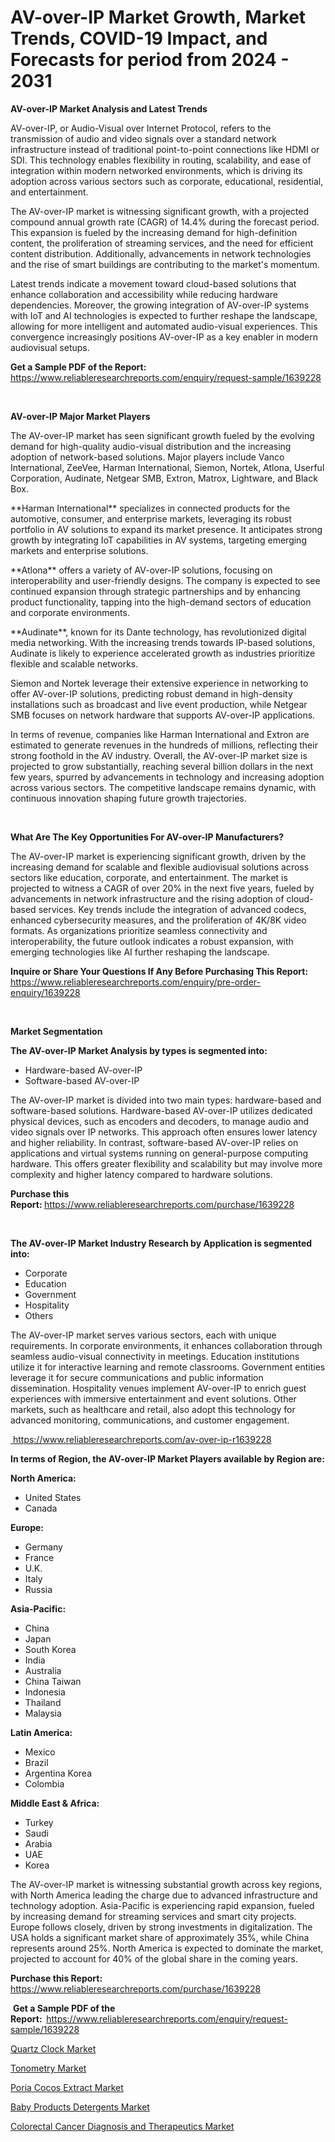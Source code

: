 <p><h1>AV-over-IP Market Growth, Market Trends, COVID-19 Impact, and Forecasts for period from 2024 - 2031</h1></p><p><strong>AV-over-IP Market Analysis and Latest Trends</strong></p>
<p><p>AV-over-IP, or Audio-Visual over Internet Protocol, refers to the transmission of audio and video signals over a standard network infrastructure instead of traditional point-to-point connections like HDMI or SDI. This technology enables flexibility in routing, scalability, and ease of integration within modern networked environments, which is driving its adoption across various sectors such as corporate, educational, residential, and entertainment.</p><p>The AV-over-IP market is witnessing significant growth, with a projected compound annual growth rate (CAGR) of 14.4% during the forecast period. This expansion is fueled by the increasing demand for high-definition content, the proliferation of streaming services, and the need for efficient content distribution. Additionally, advancements in network technologies and the rise of smart buildings are contributing to the market's momentum.</p><p>Latest trends indicate a movement toward cloud-based solutions that enhance collaboration and accessibility while reducing hardware dependencies. Moreover, the growing integration of AV-over-IP systems with IoT and AI technologies is expected to further reshape the landscape, allowing for more intelligent and automated audio-visual experiences. This convergence increasingly positions AV-over-IP as a key enabler in modern audiovisual setups.</p></p>
<p><strong>Get a Sample PDF of the Report:&nbsp;</strong> <a href="https://www.reliableresearchreports.com/enquiry/request-sample/1639228?utm_campaign=9&utm_medium=2&utm_source=Github&utm_content=ia&utm_term=27122024&utm_id=av-over-ip">https://www.reliableresearchreports.com/enquiry/request-sample/1639228</a></p>
<p>&nbsp;</p>
<p><strong>AV-over-IP Major Market Players</strong></p>
<p><p>The AV-over-IP market has seen significant growth fueled by the evolving demand for high-quality audio-visual distribution and the increasing adoption of network-based solutions. Major players include Vanco International, ZeeVee, Harman International, Siemon, Nortek, Atlona, Userful Corporation, Audinate, Netgear SMB, Extron, Matrox, Lightware, and Black Box.</p><p>**Harman International** specializes in connected products for the automotive, consumer, and enterprise markets, leveraging its robust portfolio in AV solutions to expand its market presence. It anticipates strong growth by integrating IoT capabilities in AV systems, targeting emerging markets and enterprise solutions.</p><p>**Atlona** offers a variety of AV-over-IP solutions, focusing on interoperability and user-friendly designs. The company is expected to see continued expansion through strategic partnerships and by enhancing product functionality, tapping into the high-demand sectors of education and corporate environments.</p><p>**Audinate**, known for its Dante technology, has revolutionized digital media networking. With the increasing trends towards IP-based solutions, Audinate is likely to experience accelerated growth as industries prioritize flexible and scalable networks.</p><p>Siemon and Nortek leverage their extensive experience in networking to offer AV-over-IP solutions, predicting robust demand in high-density installations such as broadcast and live event production, while Netgear SMB focuses on network hardware that supports AV-over-IP applications. </p><p>In terms of revenue, companies like Harman International and Extron are estimated to generate revenues in the hundreds of millions, reflecting their strong foothold in the AV industry. Overall, the AV-over-IP market size is projected to grow substantially, reaching several billion dollars in the next few years, spurred by advancements in technology and increasing adoption across various sectors. The competitive landscape remains dynamic, with continuous innovation shaping future growth trajectories.</p></p>
<p>&nbsp;</p>
<p><strong>What Are The Key Opportunities For AV-over-IP Manufacturers?</strong></p>
<p><p>The AV-over-IP market is experiencing significant growth, driven by the increasing demand for scalable and flexible audiovisual solutions across sectors like education, corporate, and entertainment. The market is projected to witness a CAGR of over 20% in the next five years, fueled by advancements in network infrastructure and the rising adoption of cloud-based services. Key trends include the integration of advanced codecs, enhanced cybersecurity measures, and the proliferation of 4K/8K video formats. As organizations prioritize seamless connectivity and interoperability, the future outlook indicates a robust expansion, with emerging technologies like AI further reshaping the landscape.</p></p>
<p><strong>Inquire or Share Your Questions If Any Before Purchasing This Report:</strong> <a href="https://www.reliableresearchreports.com/enquiry/pre-order-enquiry/1639228?utm_campaign=9&utm_medium=2&utm_source=Github&utm_content=ia&utm_term=27122024&utm_id=av-over-ip">https://www.reliableresearchreports.com/enquiry/pre-order-enquiry/1639228</a></p>
<p>&nbsp;</p>
<p><strong>Market Segmentation</strong></p>
<p><strong>The AV-over-IP Market Analysis by types is segmented into:</strong></p>
<p><ul><li>Hardware-based AV-over-IP</li><li>Software-based AV-over-IP</li></ul></p>
<p><p>The AV-over-IP market is divided into two main types: hardware-based and software-based solutions. Hardware-based AV-over-IP utilizes dedicated physical devices, such as encoders and decoders, to manage audio and video signals over IP networks. This approach often ensures lower latency and higher reliability. In contrast, software-based AV-over-IP relies on applications and virtual systems running on general-purpose computing hardware. This offers greater flexibility and scalability but may involve more complexity and higher latency compared to hardware solutions.</p></p>
<p><strong>Purchase this Report:&nbsp;</strong><a href="https://www.reliableresearchreports.com/purchase/1639228?utm_campaign=9&utm_medium=2&utm_source=Github&utm_content=ia&utm_term=27122024&utm_id=av-over-ip">https://www.reliableresearchreports.com/purchase/1639228</a></p>
<p>&nbsp;</p>
<p><strong>The AV-over-IP Market Industry Research by Application is segmented into:</strong></p>
<p><ul><li>Corporate</li><li>Education</li><li>Government</li><li>Hospitality</li><li>Others</li></ul></p>
<p><p>The AV-over-IP market serves various sectors, each with unique requirements. In corporate environments, it enhances collaboration through seamless audio-visual connectivity in meetings. Education institutions utilize it for interactive learning and remote classrooms. Government entities leverage it for secure communications and public information dissemination. Hospitality venues implement AV-over-IP to enrich guest experiences with immersive entertainment and event solutions. Other markets, such as healthcare and retail, also adopt this technology for advanced monitoring, communications, and customer engagement.</p></p>
<p><a href="https://www.reliableresearchreports.com/av-over-ip-r1639228?utm_campaign=9&utm_medium=2&utm_source=Github&utm_content=ia&utm_term=27122024&utm_id=av-over-ip">&nbsp;https://www.reliableresearchreports.com/av-over-ip-r1639228</a></p>
<p><strong>In terms of Region, the AV-over-IP Market Players available by Region are:</strong></p>
<p>
    <p> <strong> North America: </strong>
        <ul>
            <li>United States</li>
            <li>Canada</li>
        </ul>
        </p> 
    <p> <strong> Europe: </strong>
        <ul>
            <li>Germany</li>
            <li>France</li>
            <li>U.K.</li>
            <li>Italy</li>
            <li>Russia</li>
        </ul>
        </p> 
    <p> <strong> Asia-Pacific: </strong>
        <ul>
            <li>China</li>
            <li>Japan</li>
            <li>South Korea</li>
            <li>India</li>
            <li>Australia</li>
            <li>China Taiwan</li>
            <li>Indonesia</li>
            <li>Thailand</li>
            <li>Malaysia</li>
        </ul>
        </p> 
    <p> <strong> Latin America: </strong>
        <ul>
            <li>Mexico</li>
            <li>Brazil</li>
            <li>Argentina Korea</li>
            <li>Colombia</li>
        </ul>
        </p> 
    <p> <strong> Middle East & Africa: </strong>
        <ul>
            <li>Turkey</li>
            <li>Saudi</li>
            <li>Arabia</li>
            <li>UAE</li>
            <li>Korea</li>
        </ul>
    </p>
    </p>
<p><p>The AV-over-IP market is witnessing substantial growth across key regions, with North America leading the charge due to advanced infrastructure and technology adoption. Asia-Pacific is experiencing rapid expansion, fueled by increasing demand for streaming services and smart city projects. Europe follows closely, driven by strong investments in digitalization. The USA holds a significant market share of approximately 35%, while China represents around 25%. North America is expected to dominate the market, projected to account for 40% of the global share in the coming years.</p></p>
<p><strong>Purchase this Report: </strong><a href="https://www.reliableresearchreports.com/purchase/1639228?utm_campaign=9&utm_medium=2&utm_source=Github&utm_content=ia&utm_term=27122024&utm_id=av-over-ip">https://www.reliableresearchreports.com/purchase/1639228</a></p>
<p>&nbsp;<strong>Get a Sample PDF of the Report:&nbsp;&nbsp;</strong><a href="https://www.reliableresearchreports.com/enquiry/request-sample/1639228?utm_campaign=9&utm_medium=2&utm_source=Github&utm_content=ia&utm_term=27122024&utm_id=av-over-ip">https://www.reliableresearchreports.com/enquiry/request-sample/1639228</a></p>
<p><strong></strong></p>
<p><p><a href="https://www.linkedin.com/pulse/emerging-trends-quartz-clock-market-global-outlook-future-4jrxe?utm_campaign=9&utm_medium=2&utm_source=Github&utm_content=ia&utm_term=27122024&utm_id=av-over-ip">Quartz Clock Market</a></p><p><a href="https://www.linkedin.com/pulse/tonometry-market-outlook-from-2024-2031-trends-application-imfcc?utm_campaign=9&utm_medium=2&utm_source=Github&utm_content=ia&utm_term=27122024&utm_id=av-over-ip">Tonometry Market</a></p><p><a href="https://www.linkedin.com/pulse/market-demand-revenue-growth-poria-cocos-extract-83-cagr-vzcze?utm_campaign=9&utm_medium=2&utm_source=Github&utm_content=ia&utm_term=27122024&utm_id=av-over-ip">Poria Cocos Extract Market</a></p><p><a href="https://github.com/WashimHussain441/Market-Research-Report-List-1/blob/main/baby-products-detergents-market.md?utm_campaign=9&utm_medium=2&utm_source=Github&utm_content=ia&utm_term=27122024&utm_id=av-over-ip">Baby Products Detergents Market</a></p><p><a href="https://github.com/SanjidaMahmud54/Market-Research-Report-List-1/blob/main/colorectal-cancer-diagnosis-and-therapeutics-market.md?utm_campaign=9&utm_medium=2&utm_source=Github&utm_content=ia&utm_term=27122024&utm_id=av-over-ip">Colorectal Cancer Diagnosis and Therapeutics Market</a></p></p>